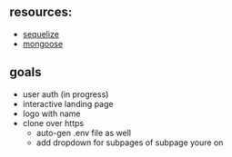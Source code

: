 ## resources:
 - [sequelize](https://blog.logrocket.com/using-sequelize-with-typescript/)
 - [mongoose](https://medium.com/swlh/typescript-with-mongoose-and-node-express-24073d51d2ee)

## goals
- user auth (in progress)
- interactive landing page
- logo with name
- clone over https
  - auto-gen .env file as well
  - add dropdown for subpages of subpage youre on